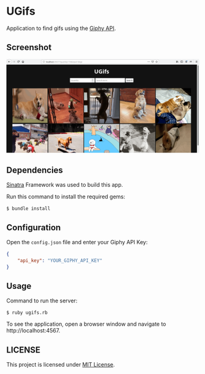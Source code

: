 # UGifs

Application to find gifs using the [Giphy API](https://developers.giphy.com/).

## Screenshot

<img src="screenshot/ugifs.png" alt="ugifs">

## Dependencies

[Sinatra](http://sinatrarb.com/) Framework was used to build this app.

Run this command to install the required gems:

```
$ bundle install
```

## Configuration

Open the `config.json` file and enter your Giphy API Key:

```json
{
    "api_key": "YOUR_GIPHY_API_KEY"
}
```

## Usage

Command to run the server:

```
$ ruby ugifs.rb
```

To see the application, open a browser window and navigate to http://localhost:4567.

## LICENSE

This project is licensed under [MIT License](LICENSE).
